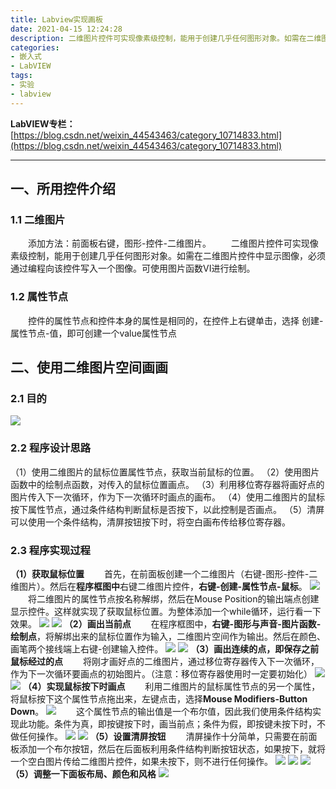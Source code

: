 ```yaml
---
title: Labview实现画板
date: 2021-04-15 12:24:28
description: 二维图片控件可实现像素级控制，能用于创建几乎任何图形对象。如需在二维图片控件中显示图像，必须通过编程向该控件写入一个图像。可使用图片函数VI进行绘制。
categories:
- 嵌入式
- LabVIEW
tags:
- 实验
- labview
---
```


**LabVIEW专栏：**[https://blog.csdn.net/weixin_44543463/category_10714833.html](https://blog.csdn.net/weixin_44543463/category_10714833.html)

---
## 一、所用控件介绍
### 1.1 二维图片
&emsp;&emsp;添加方法：前面板右键，图形-控件-二维图片。
&emsp;&emsp;二维图片控件可实现像素级控制，能用于创建几乎任何图形对象。如需在二维图片控件中显示图像，必须通过编程向该控件写入一个图像。可使用图片函数VI进行绘制。
### 1.2 属性节点
&emsp;&emsp;控件的属性节点和控件本身的属性是相同的，在控件上右键单击，选择  创建-属性节点-值，即可创建一个value属性节点
## 二、使用二维图片空间画画
### 2.1 目的
![](https://img-blog.csdnimg.cn/20210415110549537.png?x-oss-process=image/watermark,type_ZmFuZ3poZW5naGVpdGk,shadow_10,text_SGFsZi1BIFN0dWRpbw==,size_16,color_FFFFFF,t_70#pic_center)
### 2.2 程序设计思路
（1）使用二维图片的鼠标位置属性节点，获取当前鼠标的位置。
（2）使用图片函数中的绘制点函数，对传入的鼠标位置画点。
（3）利用移位寄存器将画好点的图片传入下一次循环，作为下一次循环时画点的画布。
（4）使用二维图片的鼠标按下属性节点，通过条件结构判断鼠标是否按下，以此控制是否画点。
（5）清屏可以使用一个条件结构，清屏按钮按下时，将空白画布传给移位寄存器。
### 2.3 程序实现过程
**（1）获取鼠标位置**
&emsp;&emsp;首先，在前面板创建一个二维图片（右键-图形-控件-二维图片）。然后在**程序框图中**右键二维图片控件，**右键-创建-属性节点-鼠标**。
![](https://img-blog.csdnimg.cn/20210415111946636.png#pic_center)
&emsp;&emsp;将二维图片的属性节点按名称解绑，然后在Mouse Position的输出端点创建显示控件。这样就实现了获取鼠标位置。为整体添加一个while循环，运行看一下效果。
![](https://img-blog.csdnimg.cn/20210415112324995.png?x-oss-process=image/watermark,type_ZmFuZ3poZW5naGVpdGk,shadow_10,text_SGFsZi1BIFN0dWRpbw==,size_16,color_FFFFFF,t_70#pic_center)
![](https://img-blog.csdnimg.cn/20210415112438869.png?x-oss-process=image/watermark,type_ZmFuZ3poZW5naGVpdGk,shadow_10,text_SGFsZi1BIFN0dWRpbw==,size_16,color_FFFFFF,t_70#pic_center)
**（2）画出当前点**
&emsp;&emsp;在程序框图中，**右键-图形与声音-图片函数-绘制点**，将解绑出来的鼠标位置作为输入，二维图片空间作为输出。然后在颜色、画笔两个接线端上右键-创建输入控件。
![](https://img-blog.csdnimg.cn/2021041511362575.png?x-oss-process=image/watermark,type_ZmFuZ3poZW5naGVpdGk,shadow_10,text_SGFsZi1BIFN0dWRpbw==,size_16,color_FFFFFF,t_70#pic_center)
![](https://img-blog.csdnimg.cn/20210415113914747.png?x-oss-process=image/watermark,type_ZmFuZ3poZW5naGVpdGk,shadow_10,text_SGFsZi1BIFN0dWRpbw==,size_16,color_FFFFFF,t_70#pic_center)
**（3）画出连续的点，即保存之前鼠标经过的点**
&emsp;&emsp;将刚才画好点的二维图片，通过移位寄存器传入下一次循环，作为下一次循环要画点的初始图片。（注意：移位寄存器使用时一定要初始化）
![](https://img-blog.csdnimg.cn/20210415114631829.png?x-oss-process=image/watermark,type_ZmFuZ3poZW5naGVpdGk,shadow_10,text_SGFsZi1BIFN0dWRpbw==,size_16,color_FFFFFF,t_70#pic_center)
![](https://img-blog.csdnimg.cn/2021041511473756.png?x-oss-process=image/watermark,type_ZmFuZ3poZW5naGVpdGk,shadow_10,text_SGFsZi1BIFN0dWRpbw==,size_16,color_FFFFFF,t_70#pic_center)
**（4）实现鼠标按下时画点**
&emsp;&emsp;利用二维图片的鼠标属性节点的另一个属性，将鼠标按下这个属性节点拖出来，左键点击，选择**Mouse Modifiers-Button Down**。
![](https://img-blog.csdnimg.cn/20210415115651372.png#pic_center)
&emsp;&emsp;这个属性节点的输出值是一个布尔值，因此我们使用条件结构实现此功能。条件为真，即按键按下时，画当前点；条件为假，即按键未按下时，不做任何操作。
![](https://img-blog.csdnimg.cn/20210415115705970.png?x-oss-process=image/watermark,type_ZmFuZ3poZW5naGVpdGk,shadow_10,text_SGFsZi1BIFN0dWRpbw==,size_16,color_FFFFFF,t_70#pic_center)
![](https://img-blog.csdnimg.cn/20210415115715409.png?x-oss-process=image/watermark,type_ZmFuZ3poZW5naGVpdGk,shadow_10,text_SGFsZi1BIFN0dWRpbw==,size_16,color_FFFFFF,t_70#pic_center)
**（5）设置清屏按钮**
&emsp;&emsp;清屏操作十分简单，只需要在前面板添加一个布尔按钮，然后在后面板利用条件结构判断按钮状态，如果按下，就将一个空白图片传给二维图片控件，如果未按下，则不进行任何操作。
![](https://img-blog.csdnimg.cn/20210415120235489.png?x-oss-process=image/watermark,type_ZmFuZ3poZW5naGVpdGk,shadow_10,text_SGFsZi1BIFN0dWRpbw==,size_16,color_FFFFFF,t_70#pic_center)
![](https://img-blog.csdnimg.cn/2021041512025229.png?x-oss-process=image/watermark,type_ZmFuZ3poZW5naGVpdGk,shadow_10,text_SGFsZi1BIFN0dWRpbw==,size_16,color_FFFFFF,t_70#pic_center)
![](https://img-blog.csdnimg.cn/2021041512091197.png?x-oss-process=image/watermark,type_ZmFuZ3poZW5naGVpdGk,shadow_10,text_SGFsZi1BIFN0dWRpbw==,size_16,color_FFFFFF,t_70#pic_center)
**（5）调整一下面板布局、颜色和风格**
![](https://img-blog.csdnimg.cn/20210415121101174.png?x-oss-process=image/watermark,type_ZmFuZ3poZW5naGVpdGk,shadow_10,text_SGFsZi1BIFN0dWRpbw==,size_16,color_FFFFFF,t_70#pic_center)